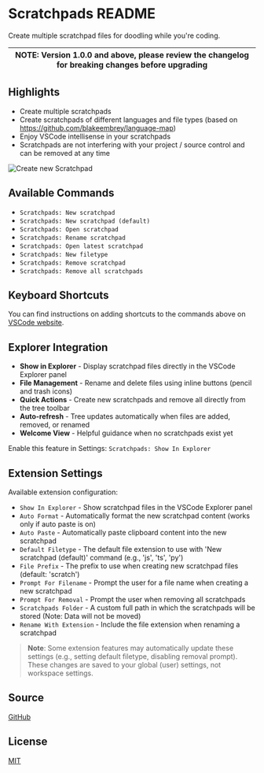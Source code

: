 # Scratchpads README

Create multiple scratchpad files for doodling while you're coding.

| NOTE: Version 1.0.0 and above, please review the changelog for breaking changes before upgrading |
| ------------------------------------------------------------------------------------------------ |

## Highlights

- Create multiple scratchpads
- Create scratchpads of different languages and file types (based on https://github.com/blakeembrey/language-map)
- Enjoy VSCode intellisense in your scratchpads
- Scratchpads are not interfering with your project / source control and can be removed at any time

![Create new Scratchpad](https://raw.githubusercontent.com/buenon/scratchpads/master/images/scratchpad_new.gif)

## Available Commands

- `Scratchpads: New scratchpad`
- `Scratchpads: New scratchpad (default)`
- `Scratchpads: Open scratchpad`
- `Scratchpads: Rename scratchpad`
- `Scratchpads: Open latest scratchpad`
- `Scratchpads: New filetype`
- `Scratchpads: Remove scratchpad`
- `Scratchpads: Remove all scratchpads`

## Keyboard Shortcuts

You can find instructions on adding shortcuts to the commands above
on [VSCode website](https://code.visualstudio.com/docs/customization/keybindings).

## Explorer Integration

- **Show in Explorer** - Display scratchpad files directly in the VSCode Explorer panel
- **File Management** - Rename and delete files using inline buttons (pencil and trash icons)
- **Quick Actions** - Create new scratchpads and remove all directly from the tree toolbar
- **Auto-refresh** - Tree updates automatically when files are added, removed, or renamed
- **Welcome View** - Helpful guidance when no scratchpads exist yet

Enable this feature in Settings: `Scratchpads: Show In Explorer`

## Extension Settings

Available extension configuration:

- `Show In Explorer` - Show scratchpad files in the VSCode Explorer panel
- `Auto Format` - Automatically format the new scratchpad content (works only if auto paste is on)
- `Auto Paste` - Automatically paste clipboard content into the new scratchpad
- `Default Filetype` - The default file extension to use with 'New scratchpad (default)' command (e.g., 'js', 'ts', 'py')
- `File Prefix` - The prefix to use when creating new scratchpad files (default: 'scratch')
- `Prompt For Filename` - Prompt the user for a file name when creating a new scratchpad
- `Prompt For Removal` - Prompt the user when removing all scratchpads
- `Scratchpads Folder` - A custom full path in which the scratchpads will be stored (Note: Data will not be moved)
- `Rename With Extension` - Include the file extension when renaming a scratchpad

> **Note**: Some extension features may automatically update these settings (e.g., setting default filetype, disabling removal prompt). These changes are saved to your global (user) settings, not workspace settings.

## Source

[GitHub](https://github.com/buenon/scratchpads)

## License

[MIT](https://raw.githubusercontent.com/buenon/scratchpads/master/LICENSE)
